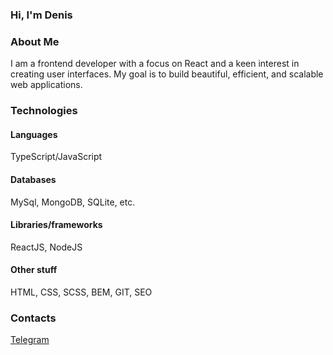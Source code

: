 ### Hi, I'm Denis 

### About Me
I am a frontend developer with a focus on React and a keen interest in creating user interfaces. My goal is to build beautiful, efficient, and scalable web applications.

### Technologies
#### Languages
TypeScript/JavaScript
#### Databases
MySql, MongoDB, SQLite, etc.
#### Libraries/frameworks
ReactJS, NodeJS
#### Other stuff
HTML, CSS, SCSS, BEM, GIT, SEO

### Contacts
[Telegram]([https://github.com/your_profile](https://t.me/denisbrkv)https://t.me/denisbrkv)
